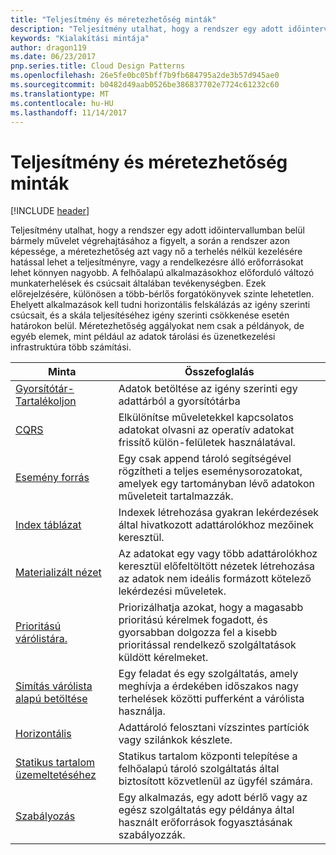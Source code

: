 ```yaml
---
title: "Teljesítmény és méretezhetőség minták"
description: "Teljesítmény utalhat, hogy a rendszer egy adott időintervallumban belül bármely művelet végrehajtásához a figyelt, a során a rendszer azon képessége, a méretezhetőség azt vagy nő a terhelés nélkül kezelésére hatással lehet a teljesítményre, vagy a rendelkezésre álló erőforrásokat lehet könnyen nagyobb. A felhőalapú alkalmazásokhoz előforduló változó munkaterhelések és csúcsait általában tevékenységben. Ezek előrejelzésére, különösen a több-bérlős forgatókönyvek szinte lehetetlen. Ehelyett alkalmazások kell tudni horizontális felskálázás az igény szerinti csúcsait, és a skála teljesítéséhez igény szerinti csökkenése esetén határokon belül. Méretezhetőség aggályokat nem csak a példányok, de egyéb elemek, mint például az adatok tárolási és üzenetkezelési infrastruktúra több számítási."
keywords: "Kialakítási mintája"
author: dragon119
ms.date: 06/23/2017
pnp.series.title: Cloud Design Patterns
ms.openlocfilehash: 26e5fe0bc05bff7b9fb684795a2de3b57d945ae0
ms.sourcegitcommit: b0482d49aab0526be386837702e7724c61232c60
ms.translationtype: MT
ms.contentlocale: hu-HU
ms.lasthandoff: 11/14/2017
---
```

# <a name="performance-and-scalability-patterns"></a>Teljesítmény és méretezhetőség minták

[!INCLUDE [header](../../_includes/header.md)]

Teljesítmény utalhat, hogy a rendszer egy adott időintervallumban belül bármely művelet végrehajtásához a figyelt, a során a rendszer azon képessége, a méretezhetőség azt vagy nő a terhelés nélkül kezelésére hatással lehet a teljesítményre, vagy a rendelkezésre álló erőforrásokat lehet könnyen nagyobb. A felhőalapú alkalmazásokhoz előforduló változó munkaterhelések és csúcsait általában tevékenységben. Ezek előrejelzésére, különösen a több-bérlős forgatókönyvek szinte lehetetlen. Ehelyett alkalmazások kell tudni horizontális felskálázás az igény szerinti csúcsait, és a skála teljesítéséhez igény szerinti csökkenése esetén határokon belül. Méretezhetőség aggályokat nem csak a példányok, de egyéb elemek, mint például az adatok tárolási és üzenetkezelési infrastruktúra több számítási.

| Minta | Összefoglalás |
| ------- | ------- |
| [Gyorsítótár-Tartalékoljon](../cache-aside.md) | Adatok betöltése az igény szerinti egy adattárból a gyorsítótárba |
| [CQRS](../cqrs.md) | Elkülönítse műveletekkel kapcsolatos adatokat olvasni az operatív adatokat frissítő külön-felületek használatával. |
| [Esemény forrás](../event-sourcing.md) | Egy csak append tároló segítségével rögzítheti a teljes eseménysorozatokat, amelyek egy tartományban lévő adatokon műveleteit tartalmazzák. |
| [Index táblázat](../index-table.md) | Indexek létrehozása gyakran lekérdezések által hivatkozott adattárolókhoz mezőinek keresztül. |
| [Materializált nézet](../materialized-view.md) | Az adatokat egy vagy több adattárolókhoz keresztül előfeltöltött nézetek létrehozása az adatok nem ideális formázott kötelező lekérdezési műveletek. |
| [Prioritású várólistára.](../priority-queue.md) | Priorizálhatja azokat, hogy a magasabb prioritású kérelmek fogadott, és gyorsabban dolgozza fel a kisebb prioritással rendelkező szolgáltatások küldött kérelmeket. |
| [Simítás várólista alapú betöltése](../queue-based-load-leveling.md) | Egy feladat és egy szolgáltatás, amely meghívja a érdekében időszakos nagy terhelések közötti pufferként a várólista használja. |
| [Horizontális](../sharding.md) | Adattároló felosztani vízszintes partíciók vagy szilánkok készlete. |
| [Statikus tartalom üzemeltetéséhez](../static-content-hosting.md) | Statikus tartalom központi telepítése a felhőalapú tároló szolgáltatás által biztosított közvetlenül az ügyfél számára. |
| [Szabályozás](../throttling.md) | Egy alkalmazás, egy adott bérlő vagy az egész szolgáltatás egy példánya által használt erőforrások fogyasztásának szabályozzák. |